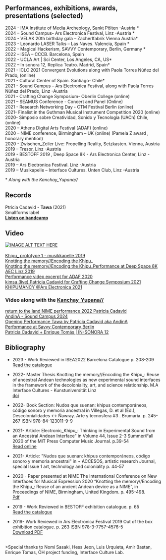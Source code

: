 ## Performances, exhibitions, awards, presentations (selected) 
2024 -  IMA Institute of Media Archeology, Sankt Pölten -Austria *  
2024 – Sound Campus- Ars Electronica Festival, Linz -Austria *  
2024 - VELAK 20th birthday gala – Zacherlfabrik Vienna Austria*  
2023 -  Leonardo LASER Talks – Las Naves. Valencia, Spain *  
2022 - Magical Hackerism, SAVVY Contemporary, Berlin, Germany *  
2022 – ISEA – CCCB. Barcelona, Spain   
2022 - UCLA Art | Sci Center, Los Angeles, CA, US*  
2022 – In sonora 12, Replica Teatro. Madrid, Spain*  
2021 - ICLC 2021 Convergent Evolutions along with Paola Torres Núñez del Prado, (online)  
2021  - Cultural Center of Spain. Santiago- Chile*   
2021 -  Sound Campus – Ars Electronica Festival, along with Paola Torres Núñez del Prado, Linz -Austria   
2021 - Crafting Change Symposium- Oberlin College (online)   
2021 – SEAMUS Conference - Concert and Panel (Online)   
2021 - Research Networking Day - CTM Festival Berlin (online)  
2021- Finalist in the Guthman Musical Instrument Competition 2020 (online)  
2020-  Simposio sobre Creatividad, Sonido y Tecnología (UACh) Chile, (online)  
2020 – Athens Digital Arts Festival (ADAF) (online)  
2020 – NIME conference, Birmingham – UK  (online)  (Pamela Z award , honorary mention)  
2020 - Zwischen_Zeiler Live: Propelling Reality, Setzkasten. Vienna, Austria  
2019 – Tresor, Linz -Austria  
2019 - BESTOFF 2019 , Deep Space 8K - Ars Electronica Center, Linz -Austria   
2019 – Ars Electronica Festival. Linz -Austria  
2019 – Musikapelle – Interface Cultures.  Unten Club, Linz -Austria  

\* *Along with the Kanchay_Yupana//*


## Records
Ptricia Cadavid - **Tawa** (2021)  
Smallforms label  
[**Listen on bandcamp**](https://smallforms.bandcamp.com/album/tawa)

## Video
[![IMAGE ALT TEXT HERE](https://img.youtube.com/vi/ma6deb_JWyM/0.jpg)](https://www.youtube.com/watch?v=ma6deb_JWyM)  
<br>
[Khipu_ prototype 1 - musikkapelle 2019](https://www.youtube.com/watch?v=6gSDsRHZ5Dk)  
[Knotting the memory//Encoding the Khipu_](https://www.youtube.com/watch?v=DC5o5iK6peU)  
[Knotting the memory//Encoding the Khipu_Performance at Deep Space 8K AEC Linz 2019](https://www.youtube.com/watch?v=2jdRfhhDTwo)  
[Performance video excerpt for ADAF 2020](https://youtu.be/5A8Xbx_6SKg?si=fQqJIn2yi91XBtyJ)  
[kimsa (live) Patricia Cadavid for Crafting Change Symposium 2021](https://www.youtube.com/watch?v=QmBWxWlOOyw)  
[KHIPUMANCY @Ars Electronica 2021](https://www.youtube.com/watch?v=yA4hR9DS82k)  

### Video along with the [Kanchay_Yupana//](https://github.com/lpatriciacadavid/Kanchay_Yupana_)
[return to the land NIME performance 2022 Patricia Cadavid](https://www.youtube.com/watch?v=J4kaoKcTOYg)  
[AndinA - Sound Campus 2024](https://www.dorftv.at/video/45049)  
[Opening Performance Tawa by Patricia Cadavid aka AndinA](https://vimeo.com/1026489039)  
[Performance at Savvy Contemporary Berlin](https://www.youtube.com/watch?v=TGDK9cSzXss)  
[Patricia Cadavid + Enrique Tomás | IN-SONORA 12](https://www.youtube.com/watch?v=KQn5esRLQiM&list=PL_5kUCdTHlkob_NqIm_3x4h1TZQzzWag3&t=764s)  

## Bibliography
- 2023 - Work Reviewed in ISEA2022 Barcelona Catalogue p. 208-209
[Read the catalogue](https://isea2022.isea-international.org/wp-content/uploads/2023/02/ISEA2022BCNCatalogue.pdf)

- 2022- Master Thesis Knotting the memory//Encoding the Khipu_: Reuse of ancestral Andean technologies as new experimental sound interfaces in the framework of the decoloniality, art, and science relationship. M.A  Interface Cultures - Kunstuniversität Linz    
[doi](https://doi.org/10.57697/bn09-e088)

- 2022- Book Section: Nudos que suenan: khipus contemporáneos, código sonoro y memoria ancestral in Villegas, D. et al (Ed.), Descolonialidades ↔ Ñawray. Arte y tecnosfera #3 . Brumaria. p. 245-267 ISBN 978-84-123011-9-9  

- 2021- Article: Electronic_Khipu_: Thinking in Experimental Sound from an Ancestral Andean Interface"  in Volume 44, Issue 2-3 Summer/Fall 2020 of the MIT Press Computer Music Journal. p.39-54  
[Read online](https://doi.org/10.1162/comj_a_00561)

- 2021- Article:  "Nudos que suenan: khipus contemporáneos, código sonoro y memoria ancestral"  in ¬ ACCESOS, artistic research Journal, special Issue 1 art, technology and coloniality p. 44-57  

- 2020 - Paper presented at NIME The International Conference on New Interfaces for Musical Expression 2020 “Knotting the memory//Encoding the Khipu_: Reuse of an ancient Andean device as a NIME”, in Proceedings of NIME, Birmingham, United Kingdom. p. 495–498.    
[Pdf](https://www.nime.org/proceedings/2020/nime2020_paper94.pdf)

- 2019 - Work Reviewed in BESTOFF exhibition catalogue. p. 65  
[Read the catalogue](https://www.yumpu.com/de/document/read/62819432/bestoff-2019/65)

- 2019- Work Reviewed in Ars Electronica Festival 2019 Out of the box exhibition catalogue. p. 263 ISBN 978-3-7757-4576-5  
[Download PDF](https://ars.electronica.art/outofthebox/files/2019/08/festival2019.pdf#page=133)

<br>
>Special thanks to Nomi Sasaki, Hess Jeon, Luis Urquieta, Amir Bastan, Enrique Tomas, ÖH project funding, Interface Culture Lab.